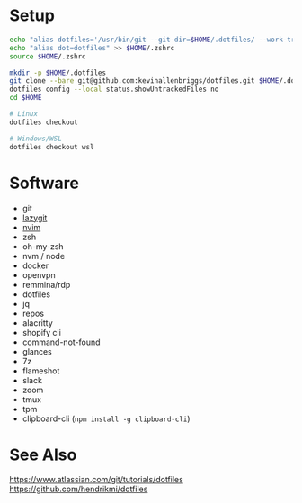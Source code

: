 # Setup

```bash
echo "alias dotfiles='/usr/bin/git --git-dir=$HOME/.dotfiles/ --work-tree=$HOME'" >> $HOME/.zshrc
echo "alias dot=dotfiles" >> $HOME/.zshrc
source $HOME/.zshrc

mkdir -p $HOME/.dotfiles
git clone --bare git@github.com:kevinallenbriggs/dotfiles.git $HOME/.dotfiles
dotfiles config --local status.showUntrackedFiles no
cd $HOME

# Linux
dotfiles checkout

# Windows/WSL
dotfiles checkout wsl
```

# Software

- git
- [lazygit](https://github.com/jesseduffield/lazygit?tab=readme-ov-file#installation)
- [nvim](https://github.com/neovim/neovim/blob/master/INSTALL.md)
- zsh
- oh-my-zsh
- nvm / node
- docker
- openvpn
- remmina/rdp
- dotfiles
- jq
- repos
- alacritty
- shopify cli
- command-not-found
- glances
- 7z
- flameshot
- slack
- zoom
- tmux
- tpm
- clipboard-cli (`npm install -g clipboard-cli`)

# See Also

https://www.atlassian.com/git/tutorials/dotfiles
https://github.com/hendrikmi/dotfiles
